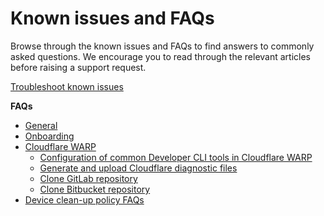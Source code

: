 # Known issues and FAQs

Browse through the known issues and FAQs to find answers to commonly asked questions. We encourage you to read through the relevant articles before raising a support request.

[Troubleshoot known issues](faqs/known-issues)

**FAQs**

- [General](faqs/seed-faq-general)
- [Onboarding](faqs/common-onboarding-issues)
- [Cloudflare WARP](faqs/cloudflare-warp-known-issues)
  - [Configuration of common Developer CLI tools in Cloudflare WARP](faqs/configuration-of-common-developer-cli-tools-with-cloudflare-warp)  
  - [Generate and upload Cloudflare diagnostic files](faqs/how-to-generate-and-upload-diagnostic-files-to-incident-support-request)
  - [Clone GitLab repository](faqs/how-to-clone-a-gitlab-repository-over-ssh-with-cloudflare-access)
  - [Clone Bitbucket repository](faqs/how-to-clone-a-bitbucket-repository-over-ssh-with-cloudflare-access)
- [Device clean-up policy FAQs](faqs/device-clean-up-policy-faqs) 
